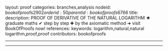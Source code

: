 layout: proof
categories: branches,analysis
nodeid: bookofproofs$2902
orderid: 50
parentid: bookofproofs$6766
title: 
description: PROOF OF DERIVATIVE OF THE NATURAL LOGARITHM &#9733; graduate maths &#10004; step by step &#10010; by the axiomatic method &#10140; visit BookOfProofs now!
references: 
keywords: logarithm,natural,natural logarithm,proof,proof
contributors: bookofproofs

---


---

